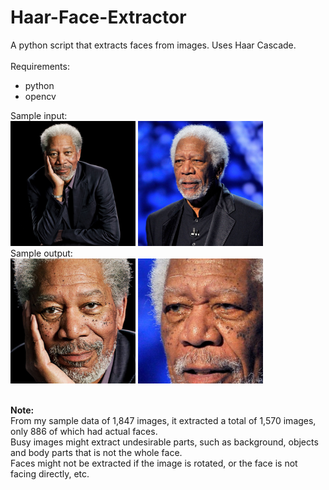 # Haar-Face-Extractor
A python script that extracts faces from images. Uses Haar Cascade.
<br><br>
Requirements:<br>
- python<br>
- opencv<br>

Sample input:<br>
<img src="./in/Morgan Freeman/16.jpg" width=200 height=200>
<img src="./in/Morgan Freeman/12.jpg" wdith = 200 height=200>
<br>Sample output:<br>
<img src="./out/Morgan Freeman/16.jpg_index-0.png" width=200 height=200>
<img src="./out/Morgan Freeman/12.jpg_index-0.png" width=200 height=200>

<br>
<b> Note:</b><br>
From my sample data of 1,847 images, it extracted a total of 1,570 images, only 886 of which had actual faces.<br>
Busy images might extract undesirable parts, such as background, objects and body parts that is not the whole face.<br>
Faces might not be extracted if the image is rotated, or the face is not facing directly, etc.
